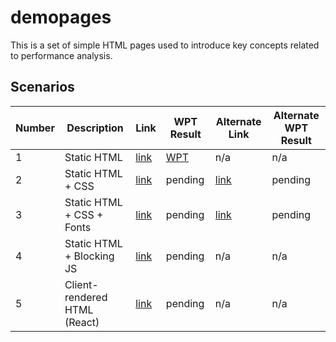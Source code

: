 # demopages

This is a set of simple HTML pages used to introduce key concepts related to performance analysis.

## Scenarios

| Number | Description | Link | WPT Result | Alternate Link | Alternate WPT Result |
| --- | --- | --- | --- | --- | --- |
| 1 | Static HTML | [link](index-1.html) | [WPT](https://www.webpagetest.org/result/220516_AiDcQ4_170/) | n/a | n/a |
| 2 | Static HTML + CSS | [link](index-2.html) | pending | [link](index-2.1.html) | pending |
| 3 | Static HTML + CSS + Fonts | [link](index-3.html) | pending | [link](index-3.1.html) | pending | 
| 4 | Static HTML + Blocking JS | [link](index-4.html) | pending | n/a | n/a | 
| 5 | Client-rendered HTML (React) | [link](index-5.html) | pending | n/a | n/a |